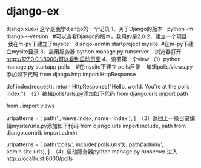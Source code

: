 # django-ex
django xuexi
这个是我学django的一个记录
1、关于Django的版本
    python -m django --version   #可以查看Django的版本，我用的是2.0
2、建立一个项目
    我在m-py下建立了mysite
    django-admin startproject mysite  #在m-py下建立mysite目录
3、启用服务器
    python manage.py runserver
    浏览器打开 http://127.0.0.1:8000/可以看到启动页面
4、设置第一个view
 （1）python manage.py startapp polls    #在mysite下建立 polls目录
    编辑polls/views.py 添加如下代码
    from django.http import HttpResponse


def index(request):
    return HttpResponse("Hello, world. You're at the polls index.")
  （2）编辑polls/urls.py添加如下代码
from django.urls import path

from . import views

urlpatterns = [
    path('', views.index, name='index'),
]
  （3）返回上一级目录编辑mysite/urls.py添加如下代码
    from django.urls import include, path
from django.contrib import admin

urlpatterns = [
    path('polls/', include('polls.urls')),
    path('admin/', admin.site.urls),
]
  （4）启动服务器python manage.py runserver 进入 http://localhost:8000/polls
